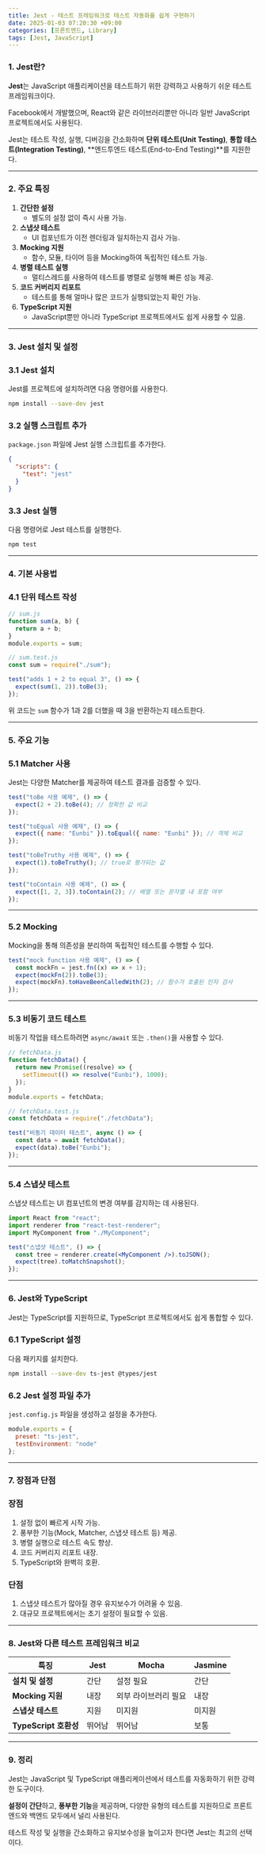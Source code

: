```yaml
---
title: Jest - 테스트 프레임워크로 테스트 자동화를 쉽게 구현하기
date: 2025-01-03 07:20:30 +09:00
categories: [프론트엔드, Library]
tags: [Jest, JavaScript]
---
```


### 1. Jest란?

**Jest**는 JavaScript 애플리케이션을 테스트하기 위한 강력하고 사용하기 쉬운 테스트 프레임워크이다.

Facebook에서 개발했으며, React와 같은 라이브러리뿐만 아니라 일반 JavaScript 프로젝트에서도 사용된다.

Jest는 테스트 작성, 실행, 디버깅을 간소화하며 **단위 테스트(Unit Testing)**, **통합 테스트(Integration Testing)**, **엔드투엔드 테스트(End-to-End Testing)**를 지원한다.

---

### 2. 주요 특징

1. **간단한 설정**
   - 별도의 설정 없이 즉시 사용 가능.
2. **스냅샷 테스트**
   - UI 컴포넌트가 이전 렌더링과 일치하는지 검사 가능.
3. **Mocking 지원**
   - 함수, 모듈, 타이머 등을 Mocking하여 독립적인 테스트 가능.
4. **병렬 테스트 실행**
   - 멀티스레드를 사용하여 테스트를 병렬로 실행해 빠른 성능 제공.
5. **코드 커버리지 리포트**
   - 테스트를 통해 얼마나 많은 코드가 실행되었는지 확인 가능.
6. **TypeScript 지원**
   - JavaScript뿐만 아니라 TypeScript 프로젝트에서도 쉽게 사용할 수 있음.

---

### 3. Jest 설치 및 설정

### 3.1 Jest 설치

Jest를 프로젝트에 설치하려면 다음 명령어를 사용한다.

```bash
npm install --save-dev jest
```

### 3.2 실행 스크립트 추가

`package.json` 파일에 Jest 실행 스크립트를 추가한다.

```json
{
  "scripts": {
    "test": "jest"
  }
}
```

### 3.3 Jest 실행

다음 명령어로 Jest 테스트를 실행한다.

```bash
npm test
```

---

### 4. 기본 사용법

### 4.1 단위 테스트 작성

```jsx
// sum.js
function sum(a, b) {
  return a + b;
}
module.exports = sum;
```

```jsx
// sum.test.js
const sum = require("./sum");

test("adds 1 + 2 to equal 3", () => {
  expect(sum(1, 2)).toBe(3);
});
```

위 코드는 `sum` 함수가 1과 2를 더했을 때 3을 반환하는지 테스트한다.

---

### 5. 주요 기능

### 5.1 Matcher 사용

Jest는 다양한 Matcher를 제공하여 테스트 결과를 검증할 수 있다.

```jsx
test("toBe 사용 예제", () => {
  expect(2 + 2).toBe(4); // 정확한 값 비교
});

test("toEqual 사용 예제", () => {
  expect({ name: "Eunbi" }).toEqual({ name: "Eunbi" }); // 객체 비교
});

test("toBeTruthy 사용 예제", () => {
  expect(1).toBeTruthy(); // true로 평가되는 값
});

test("toContain 사용 예제", () => {
  expect([1, 2, 3]).toContain(2); // 배열 또는 문자열 내 포함 여부
});
```

---

### 5.2 Mocking

Mocking을 통해 의존성을 분리하여 독립적인 테스트를 수행할 수 있다.

```jsx
test("mock function 사용 예제", () => {
  const mockFn = jest.fn((x) => x + 1);
  expect(mockFn(2)).toBe(3);
  expect(mockFn).toHaveBeenCalledWith(2); // 함수가 호출된 인자 검사
});
```

---

### 5.3 비동기 코드 테스트

비동기 작업을 테스트하려면 `async/await` 또는 `.then()`을 사용할 수 있다.

```jsx
// fetchData.js
function fetchData() {
  return new Promise((resolve) => {
    setTimeout(() => resolve("Eunbi"), 1000);
  });
}
module.exports = fetchData;

// fetchData.test.js
const fetchData = require("./fetchData");

test("비동기 데이터 테스트", async () => {
  const data = await fetchData();
  expect(data).toBe("Eunbi");
});
```

---

### 5.4 스냅샷 테스트

스냅샷 테스트는 UI 컴포넌트의 변경 여부를 감지하는 데 사용된다.

```jsx
import React from "react";
import renderer from "react-test-renderer";
import MyComponent from "./MyComponent";

test("스냅샷 테스트", () => {
  const tree = renderer.create(<MyComponent />).toJSON();
  expect(tree).toMatchSnapshot();
});
```

---

### 6. Jest와 TypeScript

Jest는 TypeScript를 지원하므로, TypeScript 프로젝트에서도 쉽게 통합할 수 있다.

### 6.1 TypeScript 설정

다음 패키지를 설치한다.

```bash
npm install --save-dev ts-jest @types/jest
```

### 6.2 Jest 설정 파일 추가

`jest.config.js` 파일을 생성하고 설정을 추가한다.

```jsx
module.exports = {
  preset: "ts-jest",
  testEnvironment: "node"
};
```

---

### 7. 장점과 단점

### 장점

1. 설정 없이 빠르게 시작 가능.
2. 풍부한 기능(Mock, Matcher, 스냅샷 테스트 등) 제공.
3. 병렬 실행으로 테스트 속도 향상.
4. 코드 커버리지 리포트 내장.
5. TypeScript와 완벽히 호환.

### 단점

1. 스냅샷 테스트가 많아질 경우 유지보수가 어려울 수 있음.
2. 대규모 프로젝트에서는 초기 설정이 필요할 수 있음.

---

### 8. Jest와 다른 테스트 프레임워크 비교

| **특징**              | **Jest** | **Mocha**            | **Jasmine** |
| --------------------- | -------- | -------------------- | ----------- |
| **설치 및 설정**      | 간단     | 설정 필요            | 간단        |
| **Mocking 지원**      | 내장     | 외부 라이브러리 필요 | 내장        |
| **스냅샷 테스트**     | 지원     | 미지원               | 미지원      |
| **TypeScript 호환성** | 뛰어남   | 뛰어남               | 보통        |

---

### 9. 정리

Jest는 JavaScript 및 TypeScript 애플리케이션에서 테스트를 자동화하기 위한 강력한 도구이다.

**설정이 간단**하고, **풍부한 기능**을 제공하며, 다양한 유형의 테스트를 지원하므로 프론트엔드와 백엔드 모두에서 널리 사용된다.

테스트 작성 및 실행을 간소화하고 유지보수성을 높이고자 한다면 Jest는 최고의 선택이다.

